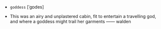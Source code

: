 - `goddess` [ˈgɒdes]



-  This was an airy and unplastered cabin, fit to entertain a travelling god, and where a goddess might trail her garments —— walden